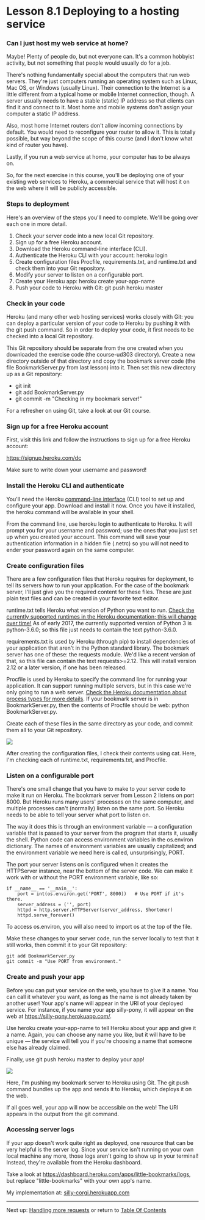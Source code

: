 # Lesson 8.1 Deploying to a hosting service

### Can I just host my web service at home?
Maybe! Plenty of people do, but not everyone can. It's a common hobbyist activity, but not something that people would usually do for a job.

There's nothing fundamentally special about the computers that run web servers. They're just computers running an operating system such as Linux, Mac OS, or Windows (usually Linux). Their connection to the Internet is a little different from a typical home or mobile Internet connection, though. A server usually needs to have a stable (static) IP address so that clients can find it and connect to it. Most home and mobile systems don't assign your computer a static IP address.

Also, most home Internet routers don't allow incoming connections by default. You would need to reconfigure your router to allow it. This is totally possible, but way beyond the scope of this course (and I don't know what kind of router you have).

Lastly, if you run a web service at home, your computer has to be always on.

So, for the next exercise in this course, you'll be deploying one of your existing web services to Heroku, a commercial service that will host it on the web where it will be publicly accessible.

### Steps to deployment
Here's an overview of the steps you'll need to complete. We'll be going over each one in more detail.

1. Check your server code into a new local Git repository.
2. Sign up for a free Heroku account.
3. Download the Heroku command-line interface (CLI).
4. Authenticate the Heroku CLI with your account: heroku login
5. Create configuration files Procfile, requirements.txt, and runtime.txt and check them into your Git repository.
6. Modify your server to listen on a configurable port.
7. Create your Heroku app: heroku create your-app-name
8. Push your code to Heroku with Git: git push heroku master


### Check in your code
Heroku (and many other web hosting services) works closely with Git: you can deploy a particular version of your code to Heroku by pushing it with the git push command. So in order to deploy your code, it first needs to be checked into a local Git repository.

This Git repository should be separate from the one created when you downloaded the exercise code (the course-ud303 directory). Create a new directory outside of that directory and copy the bookmark server code (the file BookmarkServer.py from last lesson) into it. Then set this new directory up as a Git repository:

- git init
- git add BookmarkServer.py
- git commit -m "Checking in my bookmark server!"

For a refresher on using Git, take a look at our Git course.

### Sign up for a free Heroku account
First, visit this link and follow the instructions to sign up for a free Heroku account:

https://signup.heroku.com/dc

Make sure to write down your username and password!

### Install the Heroku CLI and authenticate
You'll need the Heroku [command-line interface](https://devcenter.heroku.com/articles/heroku-cli) (CLI) tool to set up and configure your app. Download and install it now. Once you have it installed, the heroku command will be available in your shell.

From the command line, use heroku login to authenticate to Heroku. It will prompt you for your username and password; use the ones that you just set up when you created your account. This command will save your authentication information in a hidden file (.netrc) so you will not need to ender your password again on the same computer.

### Create configuration files
There are a few configuration files that Heroku requires for deployment, to tell its servers how to run your application. For the case of the bookmark server, I'll just give you the required content for these files. These are just plain text files and can be created in your favorite text editor.

runtime.txt tells Heroku what version of Python you want to run. [Check the currently supported runtimes in the Heroku documentation; this will change over time!](https://devcenter.heroku.com/articles/python-runtimes) As of early 2017, the currently supported version of Python 3 is python-3.6.0; so this file just needs to contain the text python-3.6.0.

requirements.txt is used by Heroku (through pip) to install dependencies of your application that aren't in the Python standard library. The bookmark server has one of these: the requests module. We'd like a recent version of that, so this file can contain the text requests>=2.12. This will install version 2.12 or a later version, if one has been released.

Procfile is used by Heroku to specify the command line for running your application. It can support running multiple servers, but in this case we're only going to run a web server. [Check the Heroku documentation about process types for more details](https://devcenter.heroku.com/articles/procfile). If your bookmark server is in BookmarkServer.py, then the contents of Procfile should be web: python BookmarkServer.py.

Create each of these files in the same directory as your code, and commit them all to your Git repository.

<img src="https://d17h27t6h515a5.cloudfront.net/topher/2017/January/588d2670_screen-shot-2017-01-28-at-15.14.13/screen-shot-2017-01-28-at-15.14.13.png">

After creating the configuration files, I check their contents using cat.
Here, I'm checking each of runtime.txt, requirements.txt, and Procfile.

### Listen on a configurable port
There's one small change that you have to make to your server code to make it run on Heroku. The bookmark server from Lesson 2 listens on port 8000. But Heroku runs many users' processes on the same computer, and multiple processes can't (normally) listen on the same port. So Heroku needs to be able to tell your server what port to listen on.

The way it does this is through an environment variable — a configuration variable that is passed to your server from the program that starts it, usually the shell. Python code can access environment variables in the os.environ dictionary. The names of environment variables are usually capitalized; and the environment variable we need here is called, unsurprisingly, PORT.

The port your server listens on is configured when it creates the HTTPServer instance, near the bottom of the server code. We can make it work with or without the PORT environment variable, like so:
```
if __name__ == '__main__':
    port = int(os.environ.get('PORT', 8000))   # Use PORT if it's there.
    server_address = ('', port)
    httpd = http.server.HTTPServer(server_address, Shortener)
    httpd.serve_forever()
```

To access os.environ, you will also need to import os at the top of the file.

Make these changes to your server code, run the server locally to test that it still works, then commit it to your Git repository:
```
git add BookmarkServer.py
git commit -m "Use PORT from environment."
```

### Create and push your app
Before you can put your service on the web, you have to give it a name. You can call it whatever you want, as long as the name is not already taken by another user! Your app's name will appear in the URI of your deployed service. For instance, if you name your app silly-pony, it will appear on the web at https://silly-pony.herokuapp.com/.

Use heroku create your-app-name to tell Heroku about your app and give it a name. Again, you can choose any name you like, but it will have to be unique — the service will tell you if you're choosing a name that someone else has already claimed.

Finally, use git push heroku master to deploy your app!

<img src="https://d17h27t6h515a5.cloudfront.net/topher/2017/January/588d2e03_screen-shot-2017-01-28-at-15.49.04/screen-shot-2017-01-28-at-15.49.04.png">

Here, I'm pushing my bookmark server to Heroku using Git.
The git push command bundles up the app and sends it to Heroku, which deploys it on the web.

If all goes well, your app will now be accessible on the web! The URI appears in the output from the git command.

### Accessing server logs
If your app doesn't work quite right as deployed, one resource that can be very helpful is the server log. Since your service isn't running on your own local machine any more, those logs aren't going to show up in your terminal! Instead, they're available from the Heroku dashboard.

Take a look at https://dashboard.heroku.com/apps/little-bookmarks/logs, but replace "little-bookmarks" with your own app's name.

My implementation at:
[silly-corgi.herokuapp.com](silly-corgi.herokuapp.com)

- - -
Next up: [Handling more requests](ND024_Part4_Lesson08_02.md) or return to [Table Of Contents](./ND024_TableOfContents.md)
